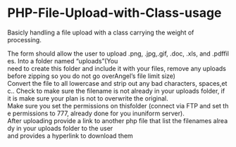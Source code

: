 # PHP-File-Upload-with-Class-usage
Basicly handling a file upload with a class carrying the weight of processing.

The form should allow the user to upload .png, .jpg,.gif, .doc, .xls, and .pdffiles. Into a folder named “uploads”(You
need to create this folder and include it with your files, remove any uploads before zipping so you do not go
overAngel’s file limit size)
Convert the file to all lowercase and strip out any bad characters, spaces,etc..
Check to make sure the filename is not already in your uploads folder, if it is make sure your plan is not to
overwrite the original.
Make sure you set the permissions on thisfolder (connect via FTP and set the permissions to 777, already done
for you inuniform server).
After uploading provide a link to another php file that list the filenames already in your uploads folder to the user
and provides a hyperlink to download them
